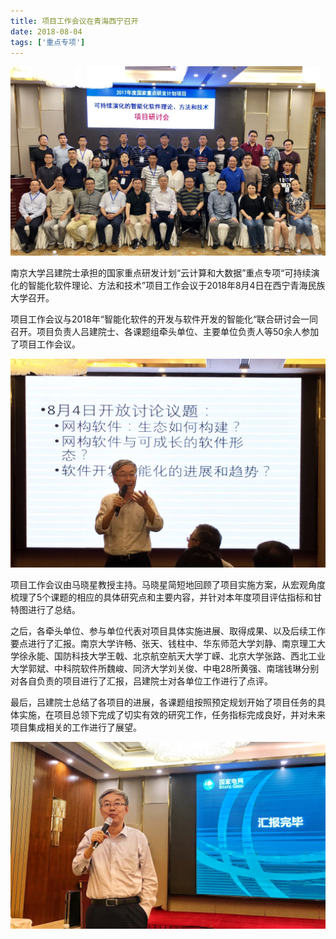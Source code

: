 ```yaml
---
title: 项目工作会议在青海西宁召开
date: 2018-08-04
tags: ['重点专项']
---
```


![](/content/2018-08-04.jpg)

南京大学吕建院士承担的国家重点研发计划“云计算和大数据”重点专项“可持续演化的智能化软件理论、方法和技术”项目工作会议于2018年8月4日在西宁青海民族大学召开。

<!--more-->

项目工作会议与2018年“智能化软件的开发与软件开发的智能化“联合研讨会一同召开。项目负责人吕建院士、各课题组牵头单位、主要单位负责人等50余人参加了项目工作会议。

![](/content/2018-08-04a.jpg)

项目工作会议由马晓星教授主持。马晓星简短地回顾了项目实施方案，从宏观角度梳理了5个课题的相应的具体研究点和主要内容，并针对本年度项目评估指标和甘特图进行了总结。

之后，各牵头单位、参与单位代表对项目具体实施进展、取得成果、以及后续工作要点进行了汇报。南京大学许畅、张天、钱柱中、华东师范大学刘静、南京理工大学徐永能、国防科技大学王戟、北京航空航天大学丁嵘、北京大学张路、西北工业大学郭斌、中科院软件所魏峻、同济大学刘关俊、中电28所黄强、南瑞钱琳分别对各自负责的项目进行了汇报，吕建院士对各单位工作进行了点评。

最后，吕建院士总结了各项目的进展，各课题组按照预定规划开始了项目任务的具体实施，在项目总领下完成了切实有效的研究工作，任务指标完成良好，并对未来项目集成相关的工作进行了展望。

![](/content/2018-08-04b.jpg)
